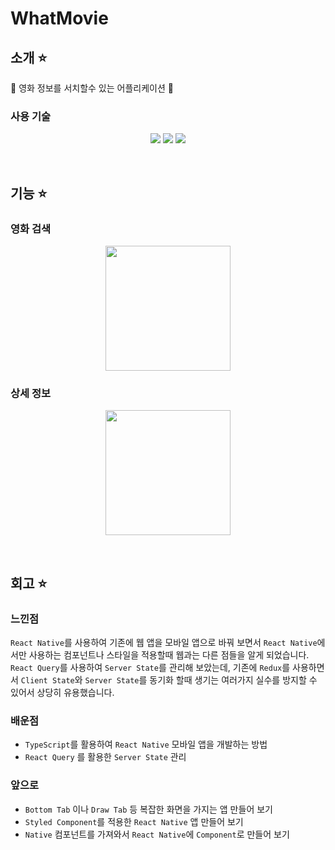 # WhatMovie 
## 소개 ⭐️
🍿 영화 정보를 서치할수 있는 어플리케이션 🍿

### 사용 기술
<p align='center'>
    <img src="https://img.shields.io/badge/ReactNative-v0.66.4-green?logo=React"/>
    <img src="https://img.shields.io/badge/TypeScript-v4.4.4-blue?logo=TypeScript"/>
    <img src="https://img.shields.io/badge/ReactQuery-v4.4.4-pink?logo=reac"/>
</p>

<br/>

## 기능 ⭐️
### 영화 검색
<p align='center'>
    <img src="readme/search.gif" width=200/>
</p>


### 상세 정보 
<p align='center'>
    <img src="readme/detail.gif" width=200/>
</p>

<br/>

## 회고 ⭐️
### 느낀점
`React Native`를 사용하여 기존에 웹 앱을 모바일 앱으로 바꿔 보면서 `React Native`에서만 사용하는 컴포넌트나 스타일을 적용할때 웹과는 다른 점들을 알게 되었습니다. `React Query`를 사용하여 `Server State`를 관리해 보았는데, 기존에 `Redux`를 사용하면서 `Client State`와 `Server State`를 동기화 할때 생기는 여러가지 실수를 방지할 수 있어서 상당히 유용했습니다. 

### 배운점
- `TypeScript`를 활용하여 `React Native` 모바일 앱을 개발하는 방법
- `React Query` 를 활용한 `Server State` 관리

### 앞으로
- `Bottom Tab` 이나 `Draw Tab` 등 복잡한 화면을 가지는 앱 만들어 보기 
- `Styled Component`를 적용한 `React Native` 앱 만들어 보기
- `Native` 컴포넌트를 가져와서 `React Native`에 `Component`로 만들어 보기 
